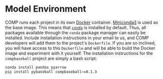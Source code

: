 # Model Environment

COMP runs each project in its own [Docker][1] container. [Miniconda3][2] is used as the base image. This means that [`conda`][3] is installed by default. Thus, all packages available through the `conda` package manager can easily be installed. Include installation instructions in your email to us, and COMP developers will add them to the project's `Dockerfile`. If you are so inclined, you will have access to this `Dockerfile` and will be able to build the Docker image and experiment with it yourself. The installation instructions for the `compbaseball` project are simply a bash script:

```bash
conda install pandas pyarrow
pip install pybaseball compbaseball>=0.1.3
```


[1]: https://www.docker.com/
[2]: https://hub.docker.com/r/continuumio/miniconda3
[3]: https://conda.io/docs/